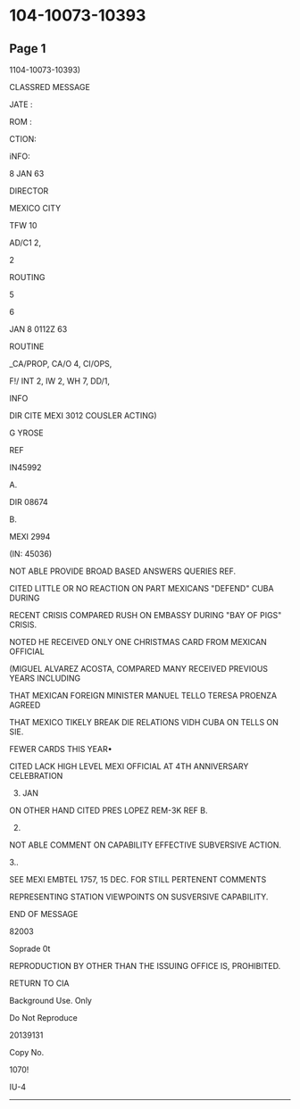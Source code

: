 # 104-10073-10393

## Page 1

1104-10073-10393)

CLASSRED MESSAGE

JATE :

ROM :

CTION:

iNFO:

8 JAN 63

DIRECTOR

MEXICO CITY

TFW 10

AD/C1 2,

2

ROUTING

5

6

JAN 8 0112Z 63

ROUTINE

_CA/PROP, CA/O 4, CI/OPS,

F!/ INT 2, IW 2, WH 7, DD/1,

INFO

DIR CITE MEXI 3012 COUSLER ACTING)

G YROSE

REF

IN45992

A.

DIR 08674

B.

MEXI 2994

(IN: 45036)

NOT ABLE PROVIDE BROAD BASED ANSWERS QUERIES REF.

CITED LITTLE OR NO REACTION ON PART MEXICANS "DEFEND" CUBA DURING

RECENT CRISIS COMPARED RUSH ON EMBASSY DURING "BAY OF PIGS" CRISIS.

NOTED HE RECEIVED ONLY ONE CHRISTMAS CARD FROM MEXICAN OFFICIAL

(MIGUEL ALVAREZ ACOSTA, COMPARED MANY RECEIVED PREVIOUS YEARS INCLUDING

THAT MEXICAN FOREIGN MINISTER MANUEL TELLO TERESA PROENZA AGREED

THAT MEXICO TIKELY BREAK DIE RELATIONS VIDH CUBA ON TELLS ON SIE.

FEWER CARDS THIS YEAR•

CITED LACK HIGH LEVEL MEXI OFFICIAL AT 4TH ANNIVERSARY CELEBRATION

3. JAN

ON OTHER HAND CITED PRES LOPEZ REM-3K REF B.

2.

NOT ABLE COMMENT ON CAPABILITY EFFECTIVE SUBVERSIVE ACTION.

3..

SEE MEXI EMBTEL 1757, 15 DEC. FOR STILL PERTENENT COMMENTS

REPRESENTING STATION VIEWPOINTS ON SUSVERSIVE CAPABILITY.

END OF MESSAGE

82003

Soprade 0t

REPRODUCTION BY OTHER THAN THE ISSUING OFFICE IS, PROHIBITED.

RETURN TO CIA

Background Use. Only

Do Not Reproduce

20139131

Copy No.

1070!

IU-4

---

